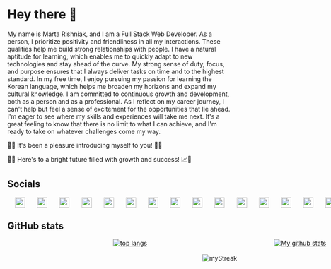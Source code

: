 # Hey there 👋

My name is Marta Rishniak, and I am a Full Stack Web Developer. As a person, I prioritize positivity and friendliness in all
my interactions. These qualities help me build strong relationships with people. I have a natural aptitude for learning,
which enables me to quickly adapt to new technologies and stay ahead of the curve. My strong sense of duty, focus, and
purpose ensures that I always deliver tasks on time and to the highest standard. In my free time, I enjoy pursuing my
passion for learning the Korean language, which helps me broaden my horizons and expand my cultural knowledge. I am
committed to continuous growth and development, both as a person and as a professional. As I reflect on my career
journey, I can't help but feel a sense of excitement for the opportunities that lie ahead. I'm eager to see where my
skills and experiences will take me next. It's a great feeling to know that there is no limit to what I can achieve, and
I'm ready to take on whatever challenges come my way.

🌟🙌 It's been a pleasure introducing myself to you! 👋😄

🤝✨ Here's to a bright future filled with growth and success! 📈💼

## Socials

<div style="text-decoration: none; background-color: transparent; display: flex; justify-content: space-evenly; align-items: center; height: 23px; column-gap: 10px; width: 100vw">
<a style="text-decoration: none; background-color: transparent; color: transparent;" href="https://www.linkedin.com/in/marta-rishnyak-b9197a212">
  <img alt="Linkedin" src="https://cdn1.iconfinder.com/data/icons/logotypes/32/circle-linkedin-128.png" height="23px"/>
</a>
<a style="text-decoration: none; background-color: transparent; color: transparent;" href="https://www.upwork.com/freelancers/~01de25c3f5543a40b5">
  <img alt="Upwork" src="https://cdn2.iconfinder.com/data/icons/picons-social/57/79-upwork-2-512.png" height="23px"/>
</a>
<a style="text-decoration: none; background-color: transparent; color: transparent;" href="https://www.instagram.com/_marta.ri_">
  <img alt="Instagram" src="https://cdn2.iconfinder.com/data/icons/social-icons-33/128/Instagram-128.png" height="23px"/>
</a>
<a style="text-decoration: none; background-color: transparent; color: transparent;" href="https://www.threads.net/@_marta.ri_">
  <img alt="Threads" src="https://cdn4.iconfinder.com/data/icons/threads-by-instagram/128/threads-logo-brand-sign-512.png" height="23px"/>
</a>
<a style="text-decoration: none; background-color: transparent; color: transparent;" href="https://www.facebook.com/marta.rishnyak">
  <img alt="Facebook" src="https://cdn2.iconfinder.com/data/icons/social-media-2285/512/1_Facebook2_colored_svg-128.png" height="23px"/>
</a>
<a style="text-decoration: none; background-color: transparent; color: transparent;" href="https://twitter.com/rishniak_m">
<img alt="Twitter" src="https://cdn2.iconfinder.com/data/icons/social-media-2285/512/1_Twitter_colored_svg-128.png" height="23px"/>
</a>
<a style="text-decoration: none; background-color: transparent; color: transparent;" href="https://join.skype.com/invite/EPDGdSyhCi0M">
<img alt="Skype" src="https://cdn3.iconfinder.com/data/icons/social-media-2169/24/social_media_social_media_logo_skype-128.png" height="23px"/>
</a>
<a style="text-decoration: none; background-color: transparent; color: transparent;" href="mailto:rishyakmarta@gmail.com">
<img alt="Gmail" src="https://cdn1.iconfinder.com/data/icons/google-new-logos-1/32/gmail_new_logo-128.png" height="23px"/>
</a>
<a style="text-decoration: none; background-color: transparent; color: transparent;" href="https://tinyurl.com/9u8cxxru">
<img alt="Viber" src="https://cdn3.iconfinder.com/data/icons/social-media-2169/24/social_media_social_media_logo_viber-128.png" height="23px"/>
</a>
<a style="text-decoration: none; background-color: transparent; color: transparent;" href="https://t.me/marta_ri">
<img alt="Telegram" src="https://cdn4.iconfinder.com/data/icons/logos-and-brands/512/335_Telegram_logo-512.png" height="23px"/>
</a>
<a style="text-decoration: none; background-color: transparent; color: transparent;" href="https://m.me/marta.rishnyak">
<img alt="Messenger" src="https://cdn4.iconfinder.com/data/icons/social-media-2285/1024/logo-512.png" height="23px"/>
</a>
<a style="text-decoration: none; background-color: transparent; color: transparent;" href="https://api.whatsapp.com/send?phone=380971604558">
<img alt="WhatsApp" src="https://cdn3.iconfinder.com/data/icons/2018-social-media-logotypes/1000/2018_social_media_popular_app_logo-whatsapp-128.png" height="23px"/>
</a>
<a style="text-decoration: none; background-color: transparent; color: transparent;" href="https://discordapp.com/users/764082631708246046">
<img alt="Discord" src="https://cdn3.iconfinder.com/data/icons/social-network-flat-3/100/Discord-128.png" height="23px"/>
</a>
<a style="text-decoration: none; background-color: transparent; color: transparent;" href="https://www.twitch.tv/marta_ri_03">
<img alt="Twitch" src="https://cdn4.iconfinder.com/data/icons/logos-brands-7/512/twitch-128.png" height="23px"/>
</a>
<a style="text-decoration: none; background-color: transparent; color: transparent;" href="https://www.tiktok.com/@martarishniak">
<img alt="TikTok" src="https://cdn4.iconfinder.com/data/icons/social-media-flat-7/64/Social-media_Tiktok-128.png" height="23px"/>
</a>
<a style="text-decoration: none; background-color: transparent; color: transparent;" href="https://story.snapchat.com/s/rishniakmarta">
<img alt="Snapchat" src="https://cdn3.iconfinder.com/data/icons/2018-social-media-logotypes/1000/2018_social_media_popular_app_logo_snapchat-128.png" height="23px"/>
</a>
<a style="text-decoration: none; background-color: transparent; color: transparent;" href="https://www.pinterest.com/marta_ri5217">
<img alt="Pinterest" src="https://cdn2.iconfinder.com/data/icons/social-media-2285/512/1_Pinterest_colored_svg-128.png" height="23px"/>
</a>
<a style="text-decoration: none; background-color: transparent; color: transparent;" href="https://open.spotify.com/user/qfbsu4v757dap6w5aarcwva9h?si=aliEcTQPQ6-tulm7fzZu8Q&utm_source=copy-link">
<img alt="Spotify" src="https://cdn2.iconfinder.com/data/icons/social-icons-33/128/Spotify-128.png" height="23px"/>
</a>
<a style="text-decoration: none; background-color: transparent; color: transparent;" href="https://soundcloud.com/marta-rishnyak?utm_source=clipboard&utm_medium=text&utm_campaign=social_sharing">
<img alt="Soundcloud" src="https://cdn2.iconfinder.com/data/icons/social-icons-33/128/Soundcloud-128.png" height="23px"/>
</a>
</div>

## GitHub stats

<div align="center" style="display: flex; justify-content: space-evenly; align-items: center; column-gap: 5vw; width: 100vw;">
<a href="https://github.com/anuraghazra/github-readme-stats"><img align="center" src="https://github-readme-stats.vercel.app/api/top-langs/?username=martari03&layout=compact&hide_border=true&bg_color=00000000&text_color=3498db" alt="top langs"/></a>
<a href="https://github.com/anuraghazra/github-readme-stats"><img align="center" src="https://github-readme-stats.vercel.app/api?username=martari03&show_icons=true&include_all_commits=true&hide_border=true&bg_color=00000000&text_color=3498db" alt="My github stats"/></a> 
</div>
<br/>
<div align="center" style="display: flex; align-items: center; justify-content: space-evenly; width: 100vw;">
<img src="https://github-readme-streak-stats.herokuapp.com/?user=martari03&date_format=Y.n.j&theme=transparent&hide_border=true" alt="myStreak"/>
</div>
